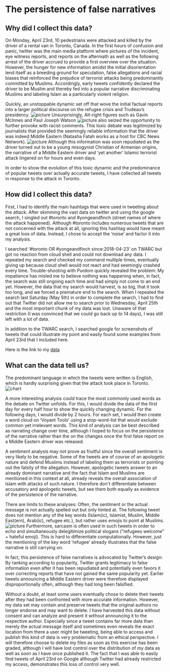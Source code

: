 # The persistence of false narratives

## Why did I collect this data?


On Monday, April 23rd, 10 pedestrians were attacked and killed by the driver of a rental van in Toronto, Canada. In the first hours of confusion and panic, twitter was the main media platform where pictures of the incident, eye witness reports, and reports on the aftermath as well as the following arrest of the driver accrued to provide a first overview over the situation. However, the hunger for new information amidst the initial disorientation lend itself as a breeding ground for speculation, false allegations and racial biases that reinforced the prejudice of terrorist attacks being predominantly committed by Muslims. Accordingly, early tweets confidently declared the driver to be Muslim and thereby fed into a popular narrative discriminating Muslims and labeling Islam as a particularly violent religion. 


Quickly, an unstoppable dynamic set off that wove the initial factual reports into a larger political discourse on the refugee crisis and Trudeau’s presidency. ![picture](https://github.com/IKFKirchner/datastory/blob/master/MITH%20Tweet%206.png) Unsurprisingly, Alt-right figures such as Gavin McInnes and Paul Joseph Watson ![picture](https://github.com/IKFKirchner/datastory/blob/master/MITH%20Tweet%205.png) also seized the opportunity to further provoke with racist comments. This toxic debate was legitimized by journalists that provided the seemingly reliable information that the driver was indeed Middle Eastern (Natasha Fatah works as a host for CBC News Network). ![picture](https://github.com/IKFKirchner/datastory/blob/master/MITH%20Tweet%203.png) Although this information was soon repudiated as the driver turned out to be a young misogynist Christian of Armenian origins, the narrative of a Middle Eastern driver and ‘yet another’ Islamic terrorist attack lingered on for hours and even days. 


In order to show the evolution of this toxic dynamic and the predominance of popular tweets over actually accurate tweets, I have collected all tweets in response to the attack in Toronto. 



## How did I collect this data?


First, I had to identify the main hashtags that were used in tweeting about the attack. After skimming the vast data on twitter and using the google search, I singled out #toronto and #yongeandfinch (street names of where the attack happened). Although #toronto includes numerous tweets that are not concerned with the attack at all, ignoring this hashtag would have meant a great loss of data. Instead, I chose to accept the ‘noise’ and factor it into my analysis. 


I searched ‘#toronto OR #yongeandfinch since:2018-04-23’ on TWARC but got no reaction from cloud shell and could not download any data. I repeated my search and checked my command multiple times, eventually giving up because cloud shell would not react and had seemingly crashed every time. Trouble-shooting with Purdom quickly revealed the problem: My impatience has misled me to believe nothing was happening when, in fact, the search was still ongoing each time and had simply not come to an end yet. However, the data that my search would harvest, is so big, that it took too long, and we forced a premature end to the search. When I repeated the search last Saturday (May 5th) in order to complete the search, I had to find out that Twitter did not allow me to search prior to Wednesday, April 25th and the most important chunk of my data was lost. Unaware of that restriction (I was convinced that we could go back up to 14 days), I was still left with a lot of data. 


In addition to the TWARC search, I searched google for screenshots of tweets that could illustrate my point and easily found some examples from April 23rd that I included here. 


Here is the link to my [data](https://github.com/IKFKirchner/datastory/blob/master/data/tweets.csv)



## What can the data tell us?


The predominant language in which the tweets were written is English, which is hardly surprising given that the attack took place in Toronto. ![chart](https://github.com/IKFKirchner/datastory/blob/master/chart.png)



A more interesting analysis could trace the most commonly used words as the debate on Twitter unfolds. For this, I would divide the data of the first day for every half hour to show the quickly changing dynamic. For the following days, I would divide by 2 hours. For each set, I would then create a word cloud on ‘Voyant Tools’ using a stop-word-list that would exclude common yet irrelevant words. This kind of analysis can be best described as narrating change over time, although I hoped to focus on the persistence of the narrative rather than the on the changes once the first false report on a Middle Eastern driver was released. 


A sentiment analysis may not prove as fruitful since the overall sentiment is very likely to be negative. Some of the tweets are of course of an apologetic nature and defend Muslims instead of labeling them as terrorists or pointing out the falsity of the allegation. However, apologetic tweets answer to an already dominant narrative and the fact that Islam and Muslims are mentioned in this context at all, already reveals the overall association of Islam with attacks of such nature. I therefore don't differentiate between accusatory and apologetic tweets, but see them both equally as evidence of the persistence of the narrative.


There are limits to these analyses: Often, the sentiment or the actual message is not actually spelled out but only hinted at. The following tweet does not mention any of the key words (Islam(ic), Islamist, Muslim, Middle East(ern), Arab(ic), refugee etc.), but rather uses emojis to point at Muslims. ![picture](https://github.com/IKFKirchner/datastory/blob/master/MITH%20Tweet%201.png) Furthermore, sarcasm is often used in such tweets in order to echo and simultaneously delegitimize political slogans (“refugees welcome” + hateful emoji). This is hard to differentiate computationally. However, just the mentioning of the key word ‘refugee’ already illustrates that the false narrative is still carrying on.


In fact, this persistence of false narratives is advocated by Twitter’s design: By ranking according to popularity, Twitter grants legitimacy to false information even after it has been repudiated and potentially even favors it over correcting reports that have not gained the same popularity yet. Earlier tweets announcing a Middle Eastern driver were therefore displayed disproportionally often, although they had long been falsified. 


Without a doubt, at least some users eventually chose to delete their tweets after they had been confronted with more accurate information. However, my data set may contain and preserve tweets that the original authors no longer endorse and may want to delete. I have harvested this data without consent and can analyze and present it without announcing it to the respective author. Especially since a tweet contains far more data than merely the actual message itself and sometimes even reveals the exact location from there a user might be tweeting, being able to access and publish this kind of data is very problematic from an ethical perspective. I will therefore choose to delete my files as soon as this exercise has been graded, although I will have lost control over the distribution of my data as well as soon as I have once published it. The fact that I was able to easily find tweets of April 23rd on Google although Twitter had already restricted my access, demonstrates this loss of control very well.










